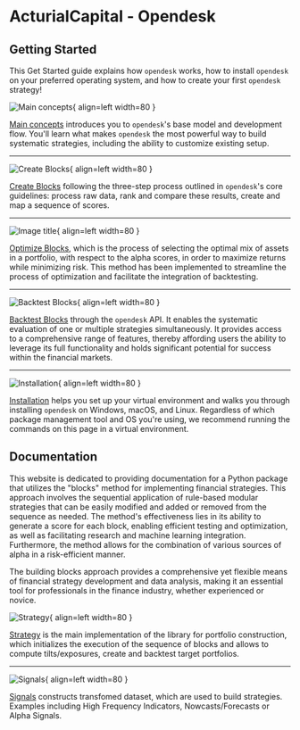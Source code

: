 # ActurialCapital - Opendesk

## Getting Started

This Get Started guide explains how `opendesk` works, how to install `opendesk` on your preferred operating system, and how to create your first `opendesk` strategy! 

<div class="result" markdown>

![Main concepts](../../assets/images/flaticon_2.png){ align=left width=80 }

[Main concepts](./main_concepts.md) introduces you to `opendesk`'s base model and development flow. You'll learn what makes `opendesk` the most powerful way to build systematic strategies, including the ability to customize existing setup. 

</div>

***

<div class="result" markdown>

![Create Blocks](../../assets/images/flaticon_3.png){ align=left width=80 }

[Create Blocks](./create_blocks.md) following the three-step process outlined in `opendesk`'s core guidelines: process raw data, rank and compare these results, create and map a sequence of scores.

</div>

***

<div class="result" markdown>

![Image title](../../assets/images/flaticon_4.png){ align=left width=80 }

[Optimize Blocks](./optimize_blocks.md), which is the process of selecting the optimal mix of assets in a portfolio, with respect to the alpha scores, in order to maximize returns while minimizing risk. This method has been implemented to streamline the process of optimization and facilitate the integration of backtesting.
</div>

***

<div class="result" markdown>

![Backtest Blocks](../../assets/images/flaticon_5.png){ align=left width=80 }

[Backtest Blocks](./backtest_blocks.md) through the `opendesk` API. It enables the systematic evaluation of one or multiple strategies simultaneously. It provides access to a comprehensive range of features, thereby affording users the ability to leverage its full functionality and holds significant potential for success within the financial markets.
</div>

***

<div class="result" markdown>

![Installation](../../assets/images/flaticon_1.png){ align=left width=80 }

[Installation](./installation.md) helps you set up your virtual environment and walks you through installing `opendesk` on Windows, macOS, and Linux. Regardless of which package management tool and OS you're using, we recommend running the commands on this page in a virtual environment.

</div>

## Documentation

This website is dedicated to providing documentation for a Python package that utilizes the "blocks" method for implementing financial strategies. This approach involves the sequential application of rule-based modular strategies that can be easily modified and added or removed from the sequence as needed. The method's effectiveness lies in its ability to generate a score for each block, enabling efficient testing and optimization, as well as facilitating research and machine learning integration. Furthermore, the method allows for the combination of various sources of alpha in a risk-efficient manner. 

The building blocks approach provides a comprehensive yet flexible means of financial strategy development and data analysis, making it an essential tool for professionals in the finance industry, whether experienced or novice.

<div class="result" markdown>

![Strategy](../../assets/images/flaticon_6.png){ align=left width=80 }

[Strategy](./strategy/index.md) is the main implementation of the library for portfolio construction, which initializes the execution of the sequence of blocks and allows to compute tilts/exposures, create and backtest target portfolios.
</div>

***

<div class="result" markdown>

![Signals](../../assets/images/flaticon_7.png){ align=left width=80 }

[Signals](./signals/index.md) constructs transfomed dataset, which are used to build strategies. Examples including High Frequency Indicators, Nowcasts/Forecasts or Alpha Signals.
</div>

